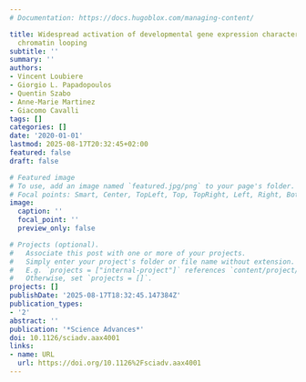 ```yaml
---
# Documentation: https://docs.hugoblox.com/managing-content/

title: Widespread activation of developmental gene expression characterized by PRC1-dependent
  chromatin looping
subtitle: ''
summary: ''
authors:
- Vincent Loubiere
- Giorgio L. Papadopoulos
- Quentin Szabo
- Anne-Marie Martinez
- Giacomo Cavalli
tags: []
categories: []
date: '2020-01-01'
lastmod: 2025-08-17T20:32:45+02:00
featured: false
draft: false

# Featured image
# To use, add an image named `featured.jpg/png` to your page's folder.
# Focal points: Smart, Center, TopLeft, Top, TopRight, Left, Right, BottomLeft, Bottom, BottomRight.
image:
  caption: ''
  focal_point: ''
  preview_only: false

# Projects (optional).
#   Associate this post with one or more of your projects.
#   Simply enter your project's folder or file name without extension.
#   E.g. `projects = ["internal-project"]` references `content/project/deep-learning/index.md`.
#   Otherwise, set `projects = []`.
projects: []
publishDate: '2025-08-17T18:32:45.147384Z'
publication_types:
- '2'
abstract: ''
publication: '*Science Advances*'
doi: 10.1126/sciadv.aax4001
links:
- name: URL
  url: https://doi.org/10.1126%2Fsciadv.aax4001
---
```

